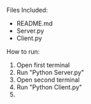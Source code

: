 Files Included: 
- README.md
- Server.py
- Client.py

How to run:
1. Open first terminal
2. Run "Python Server.py"
3. Open second terminal
4. Run "Python Client.py"
5. 
